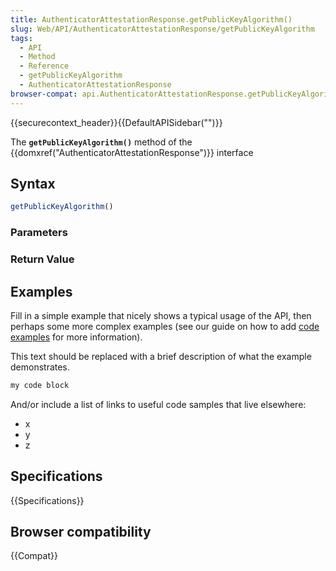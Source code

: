 ```yaml
---
title: AuthenticatorAttestationResponse.getPublicKeyAlgorithm()
slug: Web/API/AuthenticatorAttestationResponse/getPublicKeyAlgorithm
tags:
  - API
  - Method
  - Reference
  - getPublicKeyAlgorithm
  - AuthenticatorAttestationResponse
browser-compat: api.AuthenticatorAttestationResponse.getPublicKeyAlgorithm
---
```

{{securecontext_header}}{{DefaultAPISidebar("")}}

The **`getPublicKeyAlgorithm()`** method of the {{domxref("AuthenticatorAttestationResponse")}} interface 

## Syntax

```js
getPublicKeyAlgorithm()
```

### Parameters



### Return Value



## Examples

Fill in a simple example that nicely shows a typical usage of the API, then perhaps some more complex examples (see our guide on how to add [code examples](/en-US/docs/MDN/Contribute/Structures/Code_examples) for more information).

This text should be replaced with a brief description of what the example demonstrates.

```js
my code block
```

And/or include a list of links to useful code samples that live elsewhere:

*   x
*   y
*   z

## Specifications

{{Specifications}}

## Browser compatibility

{{Compat}}

